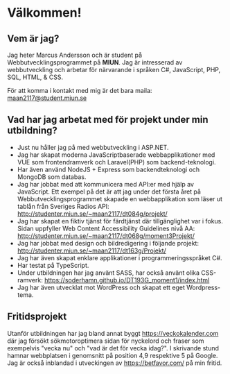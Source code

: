 # Välkommen!
## Vem är jag? 
Jag heter Marcus Andersson och är student på Webbutvecklingsprogrammet på **MIUN**. Jag är intresserad av webbutveckling och arbetar för närvarande i språken C#, JavaScript, PHP, SQL, HTML, & CSS.

För att komma i kontakt med mig är det bara maila: maan2117@student.miun.se

## Vad har jag arbetat med för projekt under min utbildning?
- Just nu håller jag på med webbutveckling i ASP.NET.
- Jag har skapat moderna JavaScriptbaserade webbapplikationer med VUE som frontendramverk och Laravel(PHP) som backend-teknologi. 
- Har även använd NodeJS + Express som backendteknologi och MongoDB som databas.
- Jag har jobbat med att kommunicera med API:er med hjälp av JavaScript. Ett exempel på det är att jag under det första året på Webbutvecklingsprogrammet skapade en webbapplikation som läser ut tablån från Sveriges Radios API:
http://studenter.miun.se/~maan2117/dt084g/projekt/ 
- Jag har skapat en fiktiv tjänst för färdtjänst där tillgänglighet var i fokus. Sidan uppfyller Web Content Accessibility Guidelines nivå AA:
http://studenter.miun.se/~maan2117/dt068g/moment3Projekt/
- Jag har jobbat med design och bildredigering i följande projekt:
http://studenter.miun.se/~maan2117/dt163g/Projekt/
- Jag har även skapat enklare applikationer i programmeringsspråket C#.
- Har testat på TypeScript.
- Under utbildningen har jag använt SASS, har också använt olika CSS-ramverk: https://soderhamn.github.io/DT193G_moment1/index.html 
- Jag har även utvecklat mot WordPress och skapat ett eget Wordpress-tema.


## Fritidsprojekt
Utanför utbildningen har jag bland annat byggt https://veckokalender.com där jag försökt sökmotoroptimera sidan för nyckelord och fraser som exempelvis "vecka nu" och "vad är det för vecka idag?". I skrivande stund hamnar webbplatsen i genomsnitt på position 4,9 respektive 5 på Google. Jag är också inblandad i utveckingen av https://betfavor.com/ på min fritid.
